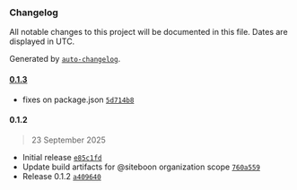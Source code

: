 ### Changelog

All notable changes to this project will be documented in this file. Dates are displayed in UTC.

Generated by [`auto-changelog`](https://github.com/CookPete/auto-changelog).

#### [0.1.3](https://github.com/siteboon/n8n-nodes-siteboon/compare/0.1.2...0.1.3)

- fixes on package.json [`5d714b8`](https://github.com/siteboon/n8n-nodes-siteboon/commit/5d714b8772415a843c98d4b698766fea852ac07b)

#### 0.1.2

> 23 September 2025

- Initial release [`e85c1fd`](https://github.com/siteboon/n8n-nodes-siteboon/commit/e85c1fd2ddf70e91d2b7a4ddcf6d0ef9d5dac724)
- Update build artifacts for @siteboon organization scope [`760a559`](https://github.com/siteboon/n8n-nodes-siteboon/commit/760a559a2613bc06ccedb94c1bd9e23662ac29ef)
- Release 0.1.2 [`a409640`](https://github.com/siteboon/n8n-nodes-siteboon/commit/a4096400b5c04432d88b2397b698e1d168367973)

